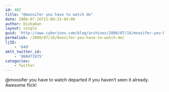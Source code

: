 ```yaml
---
id: 482
title: "@moosifer you have to watch de"
date: 2008-07-16T21:09:33-04:00
author: DizkoDan
layout: single
guid: 'http://www.cyberjunx.com/blog/archives/2008/07/16/moosifer-you-have-to-watch-de/'
permalink: /2008/07/16/moosifer-you-have-to-watch-de/
ljID:
    - '649'
aktt_twitter_id:
    - '860471975'
categories:
    - Twitter
---
```


@moosifer you have to watch departed if you haven’t seen it already. Awesome flick!